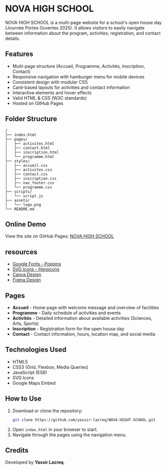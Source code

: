 # NOVA HIGH SCHOOL

NOVA HIGH SCHOOL is a multi-page website for a school's open house day (Journée Portes Ouvertes 2025). It allows visitors to easily navigate between information about the program, activities, registration, and contact details.

## Features

- Multi-page structure (Accueil, Programme, Activités, Inscription, Contact)
- Responsive navigation with hamburger menu for mobile devices
- Consistent design with modular CSS
- Card-based layouts for activities and contact information
- Interactive elements and hover effects
- Valid HTML & CSS (W3C standards)
- Hosted on GitHub Pages

## Folder Structure

```
/
├── index.html
├── pages/
│   ├── activites.html
│   ├── contact.html
│   ├── inscription.html
│   └── programme.html
├── styles/
│   ├── accueil.css
│   ├── activites.css
│   ├── contact.css
│   ├── inscription.css
│   ├── nav_footer.css
│   └── programme.css
├── scripts/
│   └── script.js
├── assets/
│   └── logo.png
└── README.md
```

## Online Demo

View the site on GitHub Pages: [NOVA HIGH SCHOOL](https://yassir-lazreq.github.io/NOVA-HIGHT-SCHOOL/)

## resources
- [Google Fonts - Poppins](https://fonts.google.com/specimen/Poppins)
- [SVG Icons - Heroicons](https://heroicons.com/)
- [Canva Design](https://www.canva.com/design/DAG2haVSZ1c/8JxEslMTum6A8BS7JgTCfQ/edit?utm_content=DAG2haVSZ1c&utm_campaign=designshare&utm_medium=link2&utm_source=sharebutton)
- [Figma Design](https://www.figma.com/design/c8rp8RaqnxYJfwjfqFiEKT/NOVA-HIGHT-SCHOOL?node-id=1-2&t=Dpn1yaF9mdCddBRj-1)
## Pages

- **Accueil** - Home page with welcome message and overview of facilities
- **Programme** - Daily schedule of activities and events
- **Activités** - Detailed information about available activities (Sciences, Arts, Sports)
- **Inscription** - Registration form for the open house day
- **Contact** - Contact information, hours, location map, and social media

## Technologies Used

- HTML5
- CSS3 (Grid, Flexbox, Media Queries)
- JavaScript (ES6)
- SVG Icons
- Google Maps Embed

## How to Use

1. Download or clone the repository:
    ```bash
    git clone https://github.com/yassir-lazreq/NOVA-HIGHT-SCHOOL.git
    ```
2. Open `index.html` in your browser to start.
3. Navigate through the pages using the navigation menu.

## Credits

Developed by **Yassir Lazreq**.

